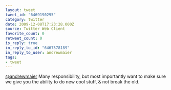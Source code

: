 ```yaml
---
layout: tweet
tweet_id: "6469190295"
category: twitter
date: 2009-12-08T17:23:28.000Z
source: Twitter Web Client
favorite_count: 0
retweet_count: 0
is_reply: true
in_reply_to_id: "6467578189"
in_reply_to_user: andrewmaier
tags:
- tweet
---
```


[@andrewmaier](https://twitter.com/@andrewmaier) Many responsibility, but most importantly want to make sure we give you the ability to do new cool stuff, & not break the old.
